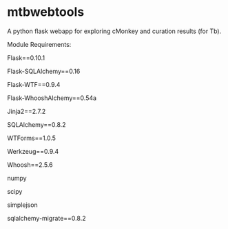 mtbwebtools
===========

A python flask webapp for exploring cMonkey and curation results (for Tb).

Module Requirements:

Flask==0.10.1

Flask-SQLAlchemy==0.16

Flask-WTF==0.9.4

Flask-WhooshAlchemy==0.54a

Jinja2==2.7.2

SQLAlchemy==0.8.2

WTForms==1.0.5

Werkzeug==0.9.4

Whoosh==2.5.6

numpy

scipy

simplejson

sqlalchemy-migrate==0.8.2
